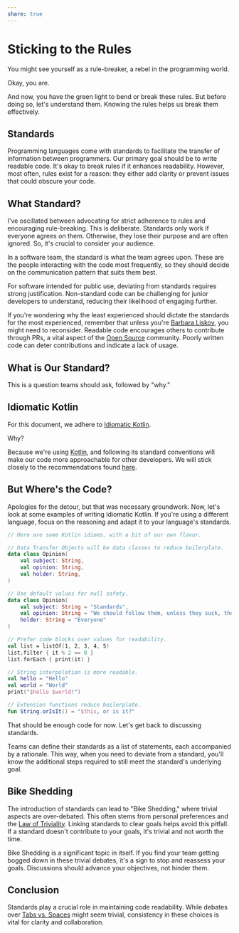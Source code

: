 ```yaml
---
share: true
---
```


# Sticking to the Rules

You might see yourself as a rule-breaker, a rebel in the programming world. 

Okay, you are. 

And now, you have the green light to bend or break these rules. But before doing so, let's understand them. Knowing the rules helps us break them effectively.

## Standards

Programming languages come with standards to facilitate the transfer of information between programmers. Our primary goal should be to write readable code. It's okay to break rules if it enhances readability. However, most often, rules exist for a reason: they either add clarity or prevent issues that could obscure your code.

## What Standard?

I've oscillated between advocating for strict adherence to rules and encouraging rule-breaking. This is deliberate. Standards only work if everyone agrees on them. Otherwise, they lose their purpose and are often ignored. So, it's crucial to consider your audience.

In a software team, the standard is what the team agrees upon. These are the people interacting with the code most frequently, so they should decide on the communication pattern that suits them best.

For software intended for public use, deviating from standards requires strong justification. Non-standard code can be challenging for junior developers to understand, reducing their likelihood of engaging further.

If you're wondering why the least experienced should dictate the standards for the most experienced, remember that unless you're [Barbara Liskov](Barbara%20Liskov.md), you might need to reconsider. Readable code encourages others to contribute through PRs, a vital aspect of the [Open Source](Open%20Source.md) community. Poorly written code can deter contributions and indicate a lack of usage.

## What is Our Standard?

This is a question teams should ask, followed by "why."

## Idiomatic Kotlin

For this document, we adhere to [Idiomatic Kotlin](Idiomatic%20Kotlin).

Why? 

Because we're using [Kotlin](./Kotlin.md), and following its standard conventions will make our code more approachable for other developers. We will stick closely to the recommendations found [here](https://kotlinlang.org/docs/coding-conventions.html#verify-that-your-code-follows-the-style-guide).

## But Where's the Code?

Apologies for the detour, but that was necessary groundwork. Now, let's look at some examples of writing Idiomatic Kotlin. If you're using a different language, focus on the reasoning and adapt it to your language's standards.

```Kotlin
// Here are some Kotlin idioms, with a bit of our own flavor.

// Data Transfer Objects will be data classes to reduce boilerplate.
data class Opinion(
    val subject: String,
    val opinion: String,
    val holder: String,
)

// Use default values for null safety.
data class Opinion(
    val subject: String = "Standards",
    val opinion: String = "We should follow them, unless they suck, then we should change them",
    holder: String = "Everyone"
)

// Prefer code blocks over values for readability.
val list = listOf(1, 2, 3, 4, 5)
list.filter { it % 2 == 0 }
list.forEach { print(it) }

// String interpolation is more readable.
val hello = "Hello"
val world = "World"
print("$hello $world!")

// Extension functions reduce boilerplate.
fun String.orIsIt() = "$this, or is it?"
```

That should be enough code for now. Let's get back to discussing standards.

Teams can define their standards as a list of statements, each accompanied by a rationale. This way, when you need to deviate from a standard, you'll know the additional steps required to still meet the standard's underlying goal.

## Bike Shedding

The introduction of standards can lead to "Bike Shedding," where trivial aspects are over-debated. This often stems from personal preferences and the [Law of Triviality](Law%20of%20Triviality.md). Linking standards to clear goals helps avoid this pitfall. If a standard doesn't contribute to your goals, it's trivial and not worth the time.

Bike Shedding is a significant topic in itself. If you find your team getting bogged down in these trivial debates, it's a sign to stop and reassess your goals. Discussions should advance your objectives, not hinder them.

## Conclusion

Standards play a crucial role in maintaining code readability. While debates over [Tabs vs. Spaces](Tabs%20vs.%20Spaces.md) might seem trivial, consistency in these choices is vital for clarity and collaboration.